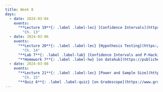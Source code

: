 ```yaml
---
title: Week 8
days:
  - date: 2024-03-04
    events:
      "**Lecture 19**{: .label .label-lec} [Confidence Intervals](https://ph142-ucb.github.io/sp24/src/lec/l19-confidence.pdf)([recording](https://bcourses.berkeley.edu/courses/1532521/pages/l19)) ":
        "Ch. 13"
  - date: 2024-03-06
    events:
      "**Lecture 20**{: .label .label-lec} [Hypothesis Testing](https://ph142-ucb.github.io/sp24/src/lec/l20-hypothesis.pdf)([pre-recorded material](https://bcourses.berkeley.edu/courses/1532521/pages/hypothesis-testing))":
        "Ch. 14"
      "**Lab 7**{: .label .label-lab} [Confidence Intervals and P-Hacking](https://publichealth.datahub.berkeley.edu/hub/user-redirect/git-pull?repo=https%3A%2F%2Fgithub.com%2Fph142-ucb%2Fph142-sp24&urlpath=rstudio%2F&branch=main) (Due Mar. 12th)":
      "**Homework 7**{: .label .label-hw} [on datahub](https://publichealth.datahub.berkeley.edu/hub/user-redirect/git-pull?repo=https%3A%2F%2Fgithub.com%2Fph142-ucb%2Fph142-sp24&urlpath=rstudio%2F&branch=main) [(Solutions)](https://ph142-ucb.github.io/sp24/src/hw-sol/hw07-sol.pdf)":
  - date: 2024-03-08
    events:
      "**Lecture 21**{: .label .label-lec} [Power and Sample Size](https://ph142-ucb.github.io/sp24/src/lec/l21-power.pdf)([pre-recorded material](https://bcourses.berkeley.edu/courses/1532521/pages/power-sp24)) ": 
        "Ch. 15"
      "**Quiz 6**{: .label .label-quiz} [on Gradescope](https://www.gradescope.com/courses/704333) (Due Mar. 9th, 12PM noon PST)":
---
```

